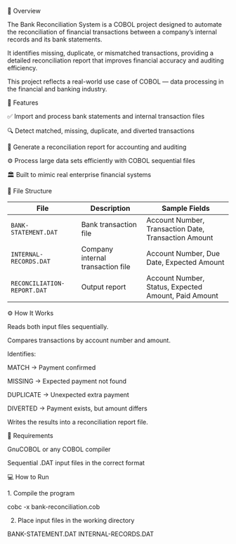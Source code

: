 📘 Overview

The Bank Reconciliation System is a COBOL project designed to automate the reconciliation of financial transactions between a company’s internal records and its bank statements.

It identifies missing, duplicate, or mismatched transactions, providing a detailed reconciliation report that improves financial accuracy and auditing efficiency.

This project reflects a real-world use case of COBOL — data processing in the financial and banking industry.



🚀 Features

✅ Import and process bank statements and internal transaction files

🔍 Detect matched, missing, duplicate, and diverted transactions

🧾 Generate a reconciliation report for accounting and auditing

⚙️ Process large data sets efficiently with COBOL sequential files

🏛 Built to mimic real enterprise financial systems




📁 File Structure

| File                        | Description                       | Sample Fields                                        |
| --------------------------- | --------------------------------- | ---------------------------------------------------- |
| `BANK-STATEMENT.DAT`        | Bank transaction file             | Account Number, Transaction Date, Transaction Amount |
| `INTERNAL-RECORDS.DAT`      | Company internal transaction file | Account Number, Due Date, Expected Amount            |
| `RECONCILIATION-REPORT.DAT` | Output report                     | Account Number, Status, Expected Amount, Paid Amount |



⚙️ How It Works

Reads both input files sequentially.

Compares transactions by account number and amount.

Identifies:

MATCH → Payment confirmed

MISSING → Expected payment not found

DUPLICATE → Unexpected extra payment

DIVERTED → Payment exists, but amount differs

Writes the results into a reconciliation report file.




🧰 Requirements

GnuCOBOL or any COBOL compiler

Sequential .DAT input files in the correct format




‍💻 How to Run

1️. Compile the program

cobc -x bank-reconciliation.cob




2. Place input files in the working directory

BANK-STATEMENT.DAT
INTERNAL-RECORDS.DAT




